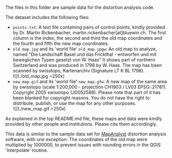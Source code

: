 The files in this folder are sample data for the distortion analysis code.

The dataset includes the following files:

- `points.txt`: A text file containing pairs of control points, kindly provided by Dr. Martin Rickenbacher, martin.rickenbacher[at]bluewin.ch. The first column is the index, the second and third the old map coordinates and the fourth and fifth the new map coordinates.
- `old_map.jpg` and its 'world file' `old_map.jpgw`: An old map to analyze, named "Die Landschaft Basel und das Frickthal - entworfen und mit beweglichen Typen gesetzt von W. Haas" It shows part of northern Switzerland and was produced in 1798 by W. Haas. The map has been scanned by swisstopo, Kartenarchiv (Signature LT K BL 1798).  
![](./old_map.jpg =250x)
- `new_map.gif` and its 'world file' `new_map.gfw`: A new map of the same area by swisstopo (scale 1:200,000 - projection CH1903 / LV03 EPSG::21781). Copyright 2005 swisstopo (JD052588).  Please note that part of it has been blanked for copyright reasons. You do not have the right to distribute, publish, or use the map for any other purposes.  
![](./new_map.gif =250x)

As explained in the top README.md file, these maps and data were kindly provided by other people and institutions. Please cite them accordingly.

This data is similar to the sample data set for [MapAnalyst](<http://mapanalyst.org/>) distortion analysis software, with one exception:
The coordinates of the old map were multiplied by 1000000, to prevent issues with rounding errors in the QGIS 'interpolate' routine.

 
